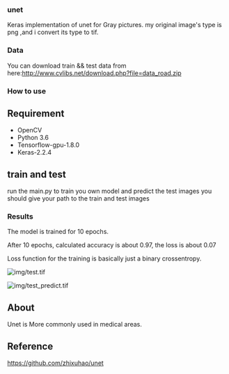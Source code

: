 ### unet
Keras implementation of unet for Gray pictures.
my original image's type is png ,and i convert its type to tif.
### Data
You can download train && test data from here:http://www.cvlibs.net/download.php?file=data_road.zip

### How to use
## Requirement
- OpenCV
- Python 3.6
- Tensorflow-gpu-1.8.0
- Keras-2.2.4
## train and test 
run the main.py to train you own model and predict the test images
you should give your path to the train and test images 

### Results
The model is trained for 10 epochs.

After 10 epochs, calculated accuracy is about 0.97, the loss is about 0.07

Loss function for the training is basically just a binary crossentropy.

![img/test.tif](https://github.com/wuyang0329/unet/blob/master/image/test.tif)

![img/test_predict.tif](https://github.com/wuyang0329/unet/blob/master/image/test_predict.tif)


## About
Unet is More commonly used in medical areas.

## Reference
https://github.com/zhixuhao/unet


